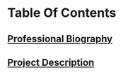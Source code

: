 # Table Of Contents

## [Professional Biography](Documentation/John-Wiesner-Professional-Biography.md)

## [Project Description](Documentation/John-Wiesner-Professional-Biography.md)
